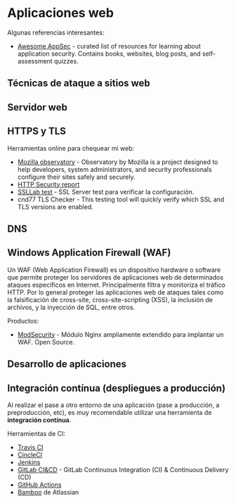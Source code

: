 # Aplicaciones web

Algunas referencias interesantes:

- [Awesome AppSec](https://github.com/paragonie/awesome-appsec) - curated list of resources for learning about application security. Contains books,
  websites, blog posts, and self-assessment quizzes.


## Técnicas de ataque a sitios web


## Servidor web


## HTTPS y TLS

Herramientas online para chequear mi web: 

- [Mozilla observatory](https://observatory.mozilla.org) - Observatory by Mozilla is a project designed to help developers, system administrators, 
  and security professionals configure their sites safely and securely.
- [HTTP Security report](https://httpsecurityreport.com/)
- [SSLLab test](https://www.ssllabs.com/ssltest/) - SSL Server test para verificar la configuración.
- cnd77 TLS Checker - This testing tool will quickly verify which SSL and TLS versions are enabled.


## DNS


## Windows Application Firewall (WAF)

Un WAF (Web Application Firewall) es un dispositivo hardware o software que permite proteger los servidores de aplicaciones web de
determinados ataques específicos en Internet. Principalmente filtra y monitoriza el tráfico HTTP. 
Por lo general proteger las aplicaciones web de ataques tales como la falsificación de cross-site, cross-site-scripting (XSS), 
la inclusión de archivos, y la inyección de SQL, entre otros. 

Productos:

- [ModSecurity](https://github.com/SpiderLabs/ModSecurity-nginx) - Módulo Nginx ampliamente extendido para implantar un WAF. Open Source.


## Desarrollo de aplicaciones


## Integración contínua (despliegues a producción)

Al realizar el pase a otro entorno de una aplicación (pase a producción, a preproducción, etc),
es muy recomendable utilizar una herramienta de **integración contínua**.

Herramientas de CI:

- [Travis CI](https://travis-ci.org/)
- [CincleCI](https://circleci.com/)
- [Jenkins](https://www.jenkins.io/)
- [GitLab CI&CD](https://about.gitlab.com/stages-devops-lifecycle/continuous-integration/) - GitLab Continuous Integration (CI) & Continuous Delivery (CD)
- [GitHub Actions](https://docs.github.com/es/actions/building-and-testing-code-with-continuous-integration/about-continuous-integration)
- [Bamboo](https://www.atlassian.com/software/bamboo) de Atlassian
 
